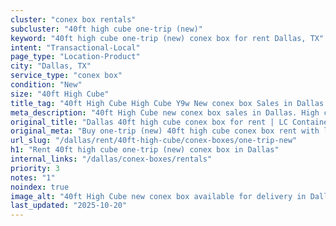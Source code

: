 ```yaml
---
cluster: "conex box rentals"
subcluster: "40ft high cube one-trip (new)"
keyword: "40ft high cube one-trip (new) conex box for rent Dallas, TX"
intent: "Transactional-Local"
page_type: "Location-Product"
city: "Dallas, TX"
service_type: "conex box"
condition: "New"
size: "40ft High Cube"
title_tag: "40ft High Cube High Cube Y9w New conex box Sales in Dallas | LC Container"
meta_description: "40ft High Cube new conex box sales in Dallas. High cube containers with extra height. Fast delivery, competitive pricing. Serving conex boxes area. Quote ID: QZ1. Call (214) 524-4168 for your free quote today."
original_title: "Dallas 40ft high cube conex box for rent | LC Container"
original_meta: "Buy one-trip (new) 40ft high cube conex box rent with local delivery in Dallas, TX. LC Container — local Since 2003. Request a fast quote today."
url_slug: "/dallas/rent/40ft-high-cube/conex-boxes/one-trip-new"
h1: "Rent 40ft high cube one-trip (new) conex box in Dallas"
internal_links: "/dallas/conex-boxes/rentals"
priority: 3
notes: "1"
noindex: true
image_alt: "40ft High Cube new conex box available for delivery in Dallas"
last_updated: "2025-10-20"
---
```


<!-- TODO: Add unique city/inventory copy, images, and internal links here. -->
